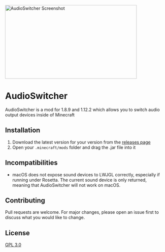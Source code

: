<img width="427" height="240" src="https://raw.githubusercontent.com/cbyrneee/AudioSwitcher/master/.github/images/screenshot.png" alt="AudioSwitcher Screenshot"/>

# AudioSwitcher

AudioSwitcher is a mod for 1.8.9 and 1.12.2 which allows you to switch audio output devices inside of Minecraft

## Installation

1. Download the latest version for your version from
   the [releases page](https://github.com/cbyrneee/AudioSwitcher/releases)
2. Open your ``.minecraft/mods`` folder and drag the .jar file into it

## Incompatibilities
- macOS does not expose sound devices to LWJGL correctly, especially if running under Rosetta. The current sound device is only returned, meaning that AudioSwitcher will not work on macOS.

## Contributing

Pull requests are welcome. For major changes, please open an issue first to discuss what you would like to change.

## License

[GPL 3.0](https://choosealicense.com/licenses/gpl-3.0)
